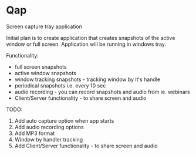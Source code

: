 # Qap
Screen capture tray application

Initial plan is to create application that creates snapshots of the active window or full screen.
Application will be running in windows tray.

Functionality:
- full screen snapshots
- active window snapshots
- window tracking snapshots - tracking window by it's handle
- periodical snapshots i.e. every 10 sec
- audio recording - you can record snapshots and audio from ie. webinars
- Client/Server functionality - to share screen and audio

TODO:
1. Add auto capture option when app starts
2. Add audio recording options
3. Add MP3 format
4. Window by handler tracking
5. Add Client/Server functionality - to share screen and audio